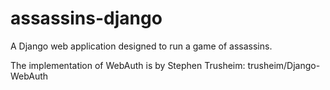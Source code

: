 assassins-django
================

A Django web application designed to run a game of assassins.

The implementation of WebAuth is by Stephen Trusheim: trusheim/Django-WebAuth